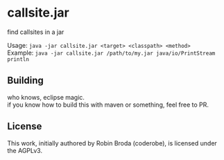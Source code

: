 # callsite.jar 

find callsites in a jar

Usage: `java -jar callsite.jar <target> <classpath> <method>`  
Example: `java -jar callsite.jar /path/to/my.jar java/io/PrintStream println`  


## Building

who knows, eclipse magic.  
if you know how to build this with maven or something, feel free to PR.  


## License

This work, initially authored by Robin Broda (coderobe), is licensed under the AGPLv3.
